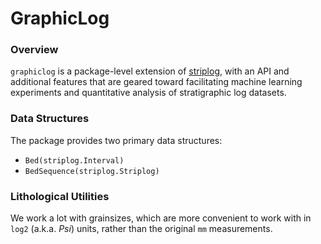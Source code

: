 # GraphicLog

### Overview

`graphiclog` is a package-level extension of [striplog](https://github.com/agile-geoscience/striplog), with an API and additional features that are geared toward facilitating machine learning experiments and quantitative analysis of stratigraphic log datasets.

### Data Structures

The package provides two primary data structures:
- `Bed(striplog.Interval)`
- `BedSequence(striplog.Striplog)`

### Lithological Utilities

We work a lot with grainsizes, which are more convenient to work with in `log2` (a.k.a. *Psi*) units, rather than the original `mm` measurements.
